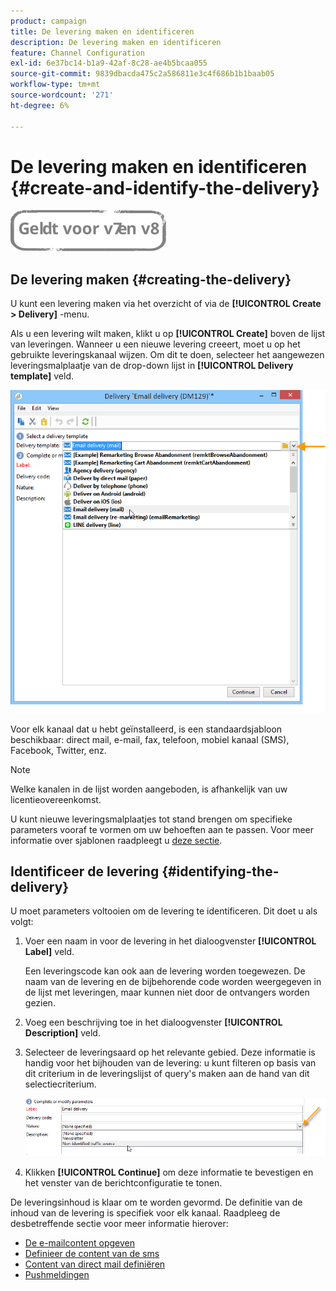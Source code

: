 ```yaml
---
product: campaign
title: De levering maken en identificeren
description: De levering maken en identificeren
feature: Channel Configuration
exl-id: 6e37bc14-b1a9-42af-8c28-ae4b5bcaa055
source-git-commit: 9839dbacda475c2a586811e3c4f686b1b1baab05
workflow-type: tm+mt
source-wordcount: '271'
ht-degree: 6%

---
```


# De levering maken en identificeren {#create-and-identify-the-delivery}

![](../../assets/common.svg)

## De levering maken {#creating-the-delivery}

U kunt een levering maken via het overzicht of via de **[!UICONTROL Create > Delivery]** -menu.


Als u een levering wilt maken, klikt u op **[!UICONTROL Create]** boven de lijst van leveringen. Wanneer u een nieuwe levering creeert, moet u op het gebruikte leveringskanaal wijzen. Om dit te doen, selecteer het aangewezen leveringsmalplaatje van de drop-down lijst in **[!UICONTROL Delivery template]** veld.

![](assets/s_ncs_user_wizard_email01_1.png)

Voor elk kanaal dat u hebt geïnstalleerd, is een standaardsjabloon beschikbaar: direct mail, e-mail, fax, telefoon, mobiel kanaal (SMS), Facebook, Twitter, enz.

>[!NOTE]
>
>Welke kanalen in de lijst worden aangeboden, is afhankelijk van uw licentieovereenkomst.

U kunt nieuwe leveringsmalplaatjes tot stand brengen om specifieke parameters vooraf te vormen om uw behoeften aan te passen. Voor meer informatie over sjablonen raadpleegt u [deze sectie](about-templates.md).

## Identificeer de levering {#identifying-the-delivery}

U moet parameters voltooien om de levering te identificeren. Dit doet u als volgt:

1. Voer een naam in voor de levering in het dialoogvenster **[!UICONTROL Label]** veld.

   Een leveringscode kan ook aan de levering worden toegewezen. De naam van de levering en de bijbehorende code worden weergegeven in de lijst met leveringen, maar kunnen niet door de ontvangers worden gezien.

1. Voeg een beschrijving toe in het dialoogvenster **[!UICONTROL Description]** veld.
1. Selecteer de leveringsaard op het relevante gebied. Deze informatie is handig voor het bijhouden van de levering: u kunt filteren op basis van dit criterium in de leveringslijst of query&#39;s maken aan de hand van dit selectiecriterium.

   ![](assets/s_ncs_user_email_del_nature.png)

1. Klikken **[!UICONTROL Continue]** om deze informatie te bevestigen en het venster van de berichtconfiguratie te tonen.

De leveringsinhoud is klaar om te worden gevormd. De definitie van de inhoud van de levering is specifiek voor elk kanaal. Raadpleeg de desbetreffende sectie voor meer informatie hierover:

* [De e-mailcontent opgeven](defining-the-email-content.md)
* [Definieer de content van de sms](sms-create.md#defining-the-sms-content)
* [Content van direct mail definiëren](defining-the-direct-mail-content.md)
* [Pushmeldingen](about-mobile-app-channel.md)
